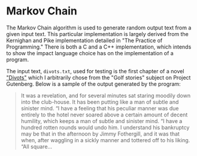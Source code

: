 # Markov Chain

The Markov Chain algorithm is used to generate random output text from a given
input text. This particular implementation is largely derived from the Kernighan
and Pike implementation detailed in "The Practice of Programming." There is both
a C and a C++ implementation, which intends to show the impact language choice
has on the implementation of a program.

The input text, `divots.txt`, used for testing is the first chapter of a novel
["Divots"](https://www.gutenberg.org/ebooks/72227) which I arbitrarily chose
from the "Golf stories" subject on Project Gutenberg. Below is a sample of the
output generated by the program:

> It was a revelation, and for several minutes sat staring moodily down into the
club-house. It has been putting like a man of subtle and sinister mind. “I have
a feeling that his peculiar manner was due entirely to the hotel never soared
above a certain amount of decent humility, which keeps a man of subtle and
sinister mind. “I have a hundred rotten rounds would undo him. I understand his
bankruptcy may be that in the afternoon by Jimmy Fothergill, and it was that
when, after waggling in a sickly manner and tottered off to his liking. “All
square...

